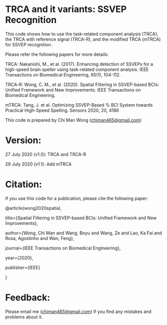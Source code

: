 # TRCA and it variants: SSVEP Recognition

This code shows how to use the task-related component analysis (TRCA), the TRCA with reference signal (TRCA-R), and the modified TRCA (mTRCA) for SSVEP recognition.

Please refer the following papers for more details:

TRCA: 
Nakanishi, M., et al. (2017). Enhancing detection of SSVEPs for a high-speed brain speller using task-related component analysis. IEEE Transactions on Biomedical Engineering, 65(1), 104-112.

TRCA-R:
Wong, C. M., et al. (2020). Spatial Filtering in SSVEP-based BCIs: Unified Framework and New Improvements. IEEE Transactions on Biomedical Engineering.

mTRCA:
Tang, J. et al. Optimizing SSVEP-Based % BCI System towards Practical High-Speed Spelling. Sensors 2020, 20, 4186 

This code is prepared by Chi Man Wong (chiman465@gmail.com)

# Version: 

27 July 2020 (v1.0): TRCA and TRCA-R

29 July 2020 (v1.1): Add mTRCA 

# Citation:

If you use this code for a publication, please cite the following paper: 

@article{wong2020spatial,

   title={Spatial Filtering in SSVEP-based BCIs: Unified Framework and New Improvements},
   
   author={Wong, Chi Man and Wang, Boyu and Wang, Ze and Lao, Ka Fai and Rosa, Agostinho and Wan, Feng},
   
   journal={IEEE Transactions on Biomedical Engineering},
   
   year={2020},
   
   publisher={IEEE}
   
   }

# Feedback:

Please email me (chiman465@gmail.com) if you find any mistakes and problems about it.
